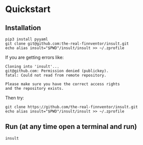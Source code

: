 # Quickstart
## Installation
```
pip3 install pyyaml
git clone git@github.com:the-real-finnventor/insult.git
echo alias insult="$PWD"/insult/insult >> ~/.zprofile
```

If you are getting errors like:
```
Cloning into 'insult'...
git@github.com: Permission denied (publickey).
fatal: Could not read from remote repository.

Please make sure you have the correct access rights
and the repository exists.
```

Then try:
```
git clone https://github.com/the-real-finnventor/insult.git
echo alias insult="$PWD"/insult/insult >> ~/.zprofile
```

## Run (at any time open a terminal and run)
```
insult
```
